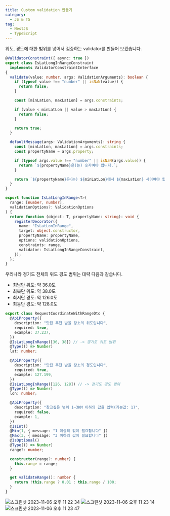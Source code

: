 ```yaml
---
title: Custom validation 만들기
category:
  - JS & TS
tag:
  - NestJS
  - TypeScript
---
```


위도, 경도에 대한 범위를 넣어서 검증하는 validator를 만들어 보겠습니다.

```ts
@ValidatorConstraint({ async: true })
export class IsLatLongInRangeConstraint
  implements ValidatorConstraintInterface
{
  validate(value: number, args: ValidationArguments): boolean {
    if (typeof value !== "number" || isNaN(value)) {
      return false;
    }

    const [minLatLon, maxLatLon] = args.constraints;

    if (value < minLatLon || value > maxLatLon) {
      return false;
    }

    return true;
  }

  defaultMessage(args: ValidationArguments): string {
    const [minLatLon, maxLatLon] = args.constraints;
    const propertyName = args.property;

    if (typeof args.value !== "number" || isNaN(args.value)) {
      return `${propertyName}은(는) 숫자여야 합니다.`;
    }

    return `${propertyName}은(는) ${minLatLon}에서 ${maxLatLon} 사이여야 합니다.`;
  }
}

export function IsLatLongInRange<T>(
  range: [number, number],
  validationOptions?: ValidationOptions
) {
  return function (object: T, propertyName: string): void {
    registerDecorator({
      name: "IsLatLonInRange",
      target: object.constructor,
      propertyName: propertyName,
      options: validationOptions,
      constraints: range,
      validator: IsLatLongInRangeConstraint,
    });
  };
}
```

우리나라 경기도 전체의 위도 경도 범위는 대략 다음과 같습니다.

- 최남단 위도: 약 36.0도
- 최북단 위도: 약 38.0도
- 최서단 경도: 약 126.0도
- 최동단 경도: 약 128.0도

```ts
export class RequestCoordinateWithRangeDto {
  @ApiProperty({
    description: "맛집 추천 받을 장소의 위도입니다",
    required: true,
    example: 37.237,
  })
  @IsLatLongInRange([36, 38]) // -> 경기도 위도 범위
  @Type(() => Number)
  lat: number;

  @ApiProperty({
    description: "맛집 추천 받을 장소의 경도입니다",
    required: true,
    example: 127.199,
  })
  @IsLatLongInRange([126, 128]) // -> 경기도 경도 범위
  @Type(() => Number)
  lon: number;

  @ApiProperty({
    description: "찾고싶은 범위 1~3KM 이하의 값을 입력(기본값: 1)",
    required: false,
    example: 1,
  })
  @IsInt()
  @Min(1, { message: "1 이상의 값이 필요합니다" })
  @Max(3, { message: "3 이하의 값이 필요합니다" })
  @IsOptional()
  @Type(() => Number)
  range?: number;

  constructor(range?: number) {
    this.range = range;
  }

  get validateRange(): number {
    return !this.range ? 0.01 : this.range / 100;
  }
}
```

![스크린샷 2023-11-06 오후 11 22 34](https://github.com/pre-onboarding-backend-G/feed-me-baby/assets/96982072/f3cd02ff-604f-47a2-8c9f-d82625cc9acd)
![스크린샷 2023-11-06 오후 11 23 14](https://github.com/pre-onboarding-backend-G/feed-me-baby/assets/96982072/c9667024-a53d-41f7-9cda-188a4930d04e)
![스크린샷 2023-11-06 오후 11 23 47](https://github.com/pre-onboarding-backend-G/feed-me-baby/assets/96982072/53c2e33e-14d5-47d9-bf57-c02ede5bf0d7)
